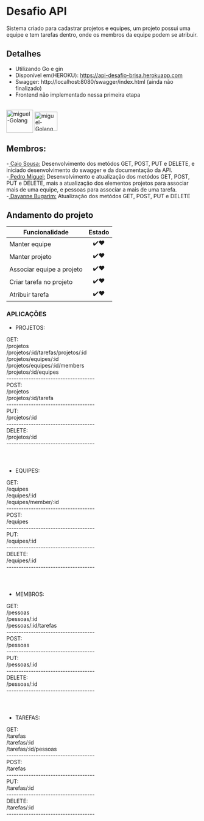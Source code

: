 # Desafio API 

Sistema criado para cadastrar projetos e equipes, um projeto possui uma equipe e tem tarefas dentro, onde os membros
da equipe podem se atribuir.

## Detalhes

- Utilizando Go e gin
- Disponível em(HEROKU): https://api-desafio-brisa.herokuapp.com
- Swagger: http://localhost:8080/swagger/index.html (ainda não finalizado)
- Frontend não implementado nessa primeira etapa
<div style="display: inline_block"><br>
<img align="center" alt="miguel-Golang" height="60" width="70" src="https://cdn.jsdelivr.net/gh/devicons/devicon/icons/go/go-original-wordmark.svg" />
<img align="center" alt="miguel-Golang" height="50" width="60" src="https://cdn.jsdelivr.net/gh/devicons/devicon/icons/go/go-original.svg" />
</div>


## Membros:
<div>-<a href="https://github.com/caiosousaf"> Caio Sousa:</a>  Desenvolvimento dos metódos GET, POST, PUT e DELETE, e iniciado desenvolvimento do swagger e da documentação da API.</div>
<div>-<a href="https://github.com/PedroMiguel7"> Pedro Miguel:</a>  Desenvolvimento e atualização dos metódos GET, POST, PUT e DELETE, mais a atualização dos elementos projetos para associar mais de uma equipe, e pessoas para associar a mais de uma tarefa.</div> 
<div>-<a href="https://github.com/dayannebugarim"> Dayanne Bugarim:</a> Atualização dos metódos GET, POST, PUT e DELETE</div>


## Andamento do projeto

| Funcionalidade        | Estado |
| ------------- |:-------------:|
| Manter equipe      | ✔️❤️ |
| Manter projeto      | ✔️❤️ |
| Associar equipe a projeto | ✔️❤️ | 
| Criar tarefa no projeto | ✔️❤️ | 
| Atribuir tarefa | ✔️❤️ | 

### APLICAÇÕES

- PROJETOS:
 <div>GET:</div>
 <div>/projetos</div>
 <div>/projetos/:id/tarefas/projetos/:id</div>
 <div>/projetos/equipes/:id</div>
 <div>/projetos/equipes/:id/members</div>
 <div>/projetos/:id/equipes</div>
 <div>------------------------------------</div>
 <div> POST: </div>
 <div>/projetos</div>
 <div>/projetos/:id/tarefa</div>
 <div>------------------------------------</div>
 <div> PUT:</div>
 <div>/projetos/:id</div>
 <div>------------------------------------</div>
 <div>DELETE:</div>
 <div>/projetos/:id</div>
 <div>------------------------------------</div>
 <div>ㅤ </div>
 <div>ㅤ </div>
 
- EQUIPES: 
 <div>GET:</div>
 <div>/equipes</div>
 <div>/equipes/:id</div>
 <div>/equipes/member/:id</div>
 <div>------------------------------------</div>
 <div>POST:</div>
 <div>/equipes</div>
 <div>------------------------------------</div>
 <div>PUT:</div>
 <div>/equipes/:id</div>
 <div>------------------------------------</div>
 <div>DELETE:</div>
 <div>/equipes/:id</div>
 <div>------------------------------------</div>
 <div>ㅤ </div>
 <div>ㅤ </div>
 
- MEMBROS: 
 <div>GET:</div>
 <div>/pessoas</div>
 <div>/pessoas/:id</div>
 <div>/pessoas/:id/tarefas</div>
 <div>------------------------------------</div>
 <div>POST:</div>
 <div>/pessoas</div>
 <div>------------------------------------</div>
 <div>PUT:</div>
 <div>/pessoas/:id</div>
 <div>------------------------------------</div>
 <div>DELETE:</div>
 <div>/pessoas/:id</div>
 <div>------------------------------------</div>
 <div>ㅤ </div>
 <div>ㅤ </div>
 
- TAREFAS: 
 <div>GET:</div>
 <div>/tarefas</div>
 <div>/tarefas/:id</div>
 <div>/tarefas/:id/pessoas</div>
 <div>------------------------------------</div>
 <div>POST:</div>
 <div>/tarefas</div>
 <div>------------------------------------</div>
 <div>PUT:</div>
 <div>/tarefas/:id</div>
 <div>------------------------------------</div>
 <div>DELETE:</div>
 <div>/tarefas/:id</div>
 <div>------------------------------------</div>
